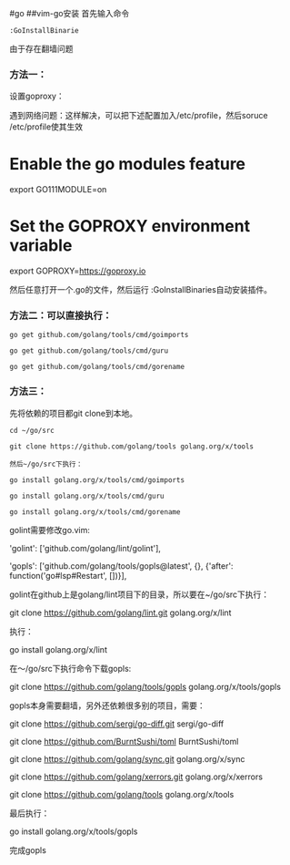 #go
##vim-go安装
首先输入命令
```
:GoInstallBinarie
```
由于存在翻墙问题
### 方法一：

设置goproxy：

遇到网络问题：这样解决，可以把下述配置加入/etc/profile，然后soruce /etc/profile使其生效

# Enable the go modules feature

export GO111MODULE=on

# Set the GOPROXY environment variable

export GOPROXY=https://goproxy.io

然后任意打开一个.go的文件，然后运行 :GoInstallBinaries自动安装插件。


### 方法二：可以直接执行：
```
go get github.com/golang/tools/cmd/goimports

go get github.com/golang/tools/cmd/guru

go get github.com/golang/tools/cmd/gorename
```

### 方法三：

先将依赖的项目都git clone到本地。
```
cd ~/go/src

git clone https://github.com/golang/tools golang.org/x/tools

然后~/go/src下执行：

go install golang.org/x/tools/cmd/goimports

go install golang.org/x/tools/cmd/guru

go install golang.org/x/tools/cmd/gorename
```

golint需要修改go.vim:

'golint': ['github.com/golang/lint/golint'],

'gopls': ['github.com/golang/tools/gopls@latest', {}, {'after': function('go#lsp#Restart', [])}],


golint在github上是golang/lint项目下的目录，所以要在~/go/src下执行：

git clone https://github.com/golang/lint.git golang.org/x/lint

执行：

go install golang.org/x/lint


在～/go/src下执行命令下载gopls:

git clone https://github.com/golang/tools/gopls golang.org/x/tools/gopls

gopls本身需要翻墙，另外还依赖很多别的项目，需要：

git clone https://github.com/sergi/go-diff.git sergi/go-diff

git clone https://github.com/BurntSushi/toml BurntSushi/toml

git clone https://github.com/golang/sync.git golang.org/x/sync

git clone https://github.com/golang/xerrors.git golang.org/x/xerrors

git clone https://github.com/golang/tools golang.org/x/tools

最后执行：

go install golang.org/x/tools/gopls

完成gopls
